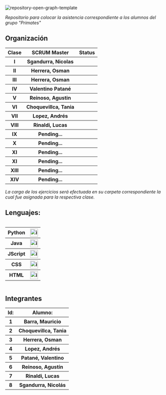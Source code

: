 ![repository-open-graph-template](https://user-images.githubusercontent.com/111594677/232668817-8e98b10a-384f-4730-a592-ff342a4272ca.png)

*Repositorio para colocar la asistencia correspondiente a los alumnos del grupo "Primates"*

## Organización
<table style="width: 100%; text-align: center;">
  <tr>
    <th>Clase</th>
    <th>SCRUM Master</th>
    <th>Status</th>
  </tr>
  <tr>
    <th>I</th>
    <th>Sgandurra, Nicolas</th>
    <th>  </th>
  </tr>
  <tr>
    <th>II</th>
    <th>Herrera, Osman</th>
    <th>  </th>
  </tr>
  <tr>
    <th>III</th>
    <th>Herrera, Osman</th>
    <th>  </th>
  </tr>
  <tr>
    <th>IV</th>
    <th>Valentino Patané</th>
    <th>  </th>
  </tr>
  <tr>
    <th>V</th>
    <th>Reinoso, Agustin</th>
    <th>  </th>
  </tr>
  <tr>
    <th>VI</th>
    <th>Choquevillca, Tania</th>
    <th>  </th>
  </tr>
  <tr>
    <th>VII</th>
    <th>Lopez, Andrés</th>
    <th>  </th>
  </tr>
  <tr>
    <th>VIII</th>
    <th>Rinaldi, Lucas</th>
    <th>   </th>
  </tr>
  <tr>
    <th>IX</th>
    <th>Pending...</th>
    <th>    </th>
  </tr>
  <tr>
    <th>X</th>
    <th>Pending...</th>
    <th>  </th>
  </tr>
  <tr>
    <th>XI</th>
    <th>Pending...</th>
    <th>    </th>
  </tr>
  <tr>
    <th>XI</th>
    <th>Pending...</th>
    <th>    </th>
  </tr>
  <tr>
    <th>XIII</th>
    <th> Pending... </th>
    <th>          </th>
  </tr>
  <tr>
    <th>XIV</th>
    <th> Pending... </th>
    <th>          </th>
  </tr>
</table>


*La carga de los ejercicios será efectuada en su carpeta correspondiente la cual fue asignada para la respectiva clase.*

## Lenguajes:

<div style="overflow-x: auto; overflow-y: hidden;">
  <table>
    <tr>
      <th>Python</th>
      <th> <img src="https://user-images.githubusercontent.com/111594677/232658922-1758a4c2-aeb5-4e1d-8a24-ed18d30e2265.png" alt="imagen" width="25"> </th>
    </tr>
    <tr>
      <th>Java</th>
      <th> <img src="https://user-images.githubusercontent.com/111594677/232658674-541d1ad3-6a9e-4dd3-87b7-32a153cd0753.png" alt="imagen" width="25"> </th>
    </tr>
    <tr>
      <th>JScript</th>
      <th> <img src="https://user-images.githubusercontent.com/111594677/232659377-a34daabe-5216-44b3-a4c6-02e880d21312.png" alt="imagen" width="25"> </th>
    </tr>
    <tr>
      <th>CSS</th>
      <th> <img src="https://github.com/CodeSystem2022/PrimatesCuartoSemestre/assets/111594677/4c2a0a3a-0661-4964-b4bd-47130fa304ee" alt="imagen" width="25"> </th>
    </tr>
    <tr>
      <th>HTML</th>
      <th> <img src="https://github.com/CodeSystem2022/PrimatesCuartoSemestre/assets/111594677/91f23856-6e06-4fb2-bc07-2e2ac0c73aff" alt="imagen" width="25"> </th>
    </tr>
  </table>
</div>

## Integrantes


  <table style="width: 100%; text-align: center;">
      <tr>
      <th>Id:</th>
      <th>Alumno:</th>
    </tr>
    <tr>
      <th>1</th>
      <th>Barra, Mauricio</th>
    </tr>
    <tr>
      <th>2</th>
      <th>Choquevillca, Tania</th>
    </tr>
    <tr>
      <th>3</th>
      <th>Herrera, Osman</th>
    </tr>
    <tr>
      <th>4</th>
      <th>Lopez, Andrés</th>
    </tr>
    <tr>
      <th>5</th>
      <th>Patané, Valentino</th>
    </tr>
    <tr>
      <th>6</th>
      <th>Reinoso, Agustín</th>
    </tr>
    <tr>
      <th>7</th>
      <th>Rinaldi, Lucas</th>
    </tr>
    <tr>
      <th>8</th>
      <th>Sgandurra, Nicolás</th>
    </tr>
  </table>




